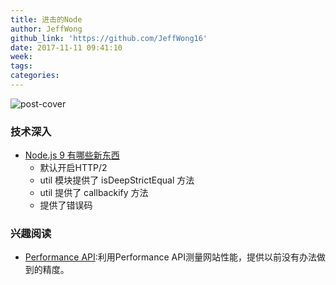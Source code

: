 ```yaml
---
title: 进击的Node
author: JeffWong
github_link: 'https://github.com/JeffWong16'
date: 2017-11-11 09:41:10
week:
tags:
categories:
---
```

![post-cover](https://zhitu.isux.us/assets/img/imgSample/test-60.jpg)

### 技术深入

- [Node.js 9 有哪些新东西](https://zhuanlan.zhihu.com/p/30899810)
  - 默认开启HTTP/2
  - util 模块提供了 isDeepStrictEqual 方法
  - util 提供了 callbackify 方法
  - 提供了错误码

### 兴趣阅读

- [Performance API](http://javascript.ruanyifeng.com/bom/performance.html):利用Performance API测量网站性能，提供以前没有办法做到的精度。
